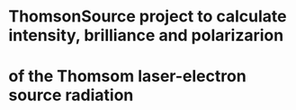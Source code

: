 # ThomsonSource project to calculate intensity, brilliance and polarizarion 
# of the Thomsom laser-electron source radiation
